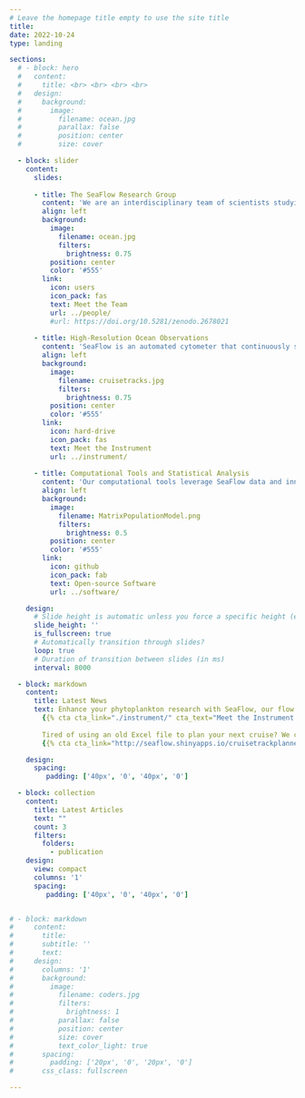 ```yaml
---
# Leave the homepage title empty to use the site title
title:
date: 2022-10-24
type: landing

sections:
  # - block: hero
  #   content:
  #     title: <br> <br> <br> <br>
  #   design:
  #     background:
  #       image:
  #         filename: ocean.jpg
  #         parallax: false
  #         position: center
  #         size: cover

  - block: slider
    content:
      slides:
      
      - title: The SeaFlow Research Group
        content: 'We are an interdisciplinary team of scientists studying the role of phytoplankton in a changing planet. We integrate advanced observational technologies with innovative computational approaches to understand how phytoplankton respond to changing ocean conditions and what that means for the future of our ecosystems.'
        align: left
        background:
          image:
            filename: ocean.jpg
            filters:
              brightness: 0.75
          position: center
          color: '#555'
        link:
          icon: users
          icon_pack: fas
          text: Meet the Team
          url: ../people/
          #url: https://doi.org/10.5281/zenodo.2678021
          
      - title: High-Resolution Ocean Observations
        content: 'SeaFlow is an automated cytometer that continuously samples and analyzes marine phytoplankton, providing high-resolution data on their population dynamics across vast ocean scales. Over the last decade, we have collected over 800 billion single-cell observations of phytoplankton across a distance equivalent to six global circumnavigations.'
        align: left
        background:
          image:
            filename: cruisetracks.jpg
            filters:
              brightness: 0.75
          position: center
          color: '#555'
        link:
          icon: hard-drive
          icon_pack: fas
          text: Meet the Instrument
          url: ../instrument/
          
      - title: Computational Tools and Statistical Analysis
        content: 'Our computational tools leverage SeaFlow data and innovative statistical methods to classify phytoplankton, model their growth and carbon uptake, and investigate how environmental factors shape their communities and influence the carbon cycle.'
        align: left
        background:
          image:
            filename: MatrixPopulationModel.png
            filters:
              brightness: 0.5
          position: center
          color: '#555'
        link:
          icon: github
          icon_pack: fab
          text: Open-source Software
          url: ../software/

    design:
      # Slide height is automatic unless you force a specific height (e.g. '400px')
      slide_height: ''
      is_fullscreen: true
      # Automatically transition through slides?
      loop: true
      # Duration of transition between slides (in ms)
      interval: 8000

  - block: markdown
    content:
      title: Latest News
      text: Enhance your phytoplankton research with SeaFlow, our flow cytometer that operates continuously underway. Own or rent it for your upcoming research expeditions - [contact us](mailto:ribalet@uw.edu) to discuss your research needs and how to become a part of the SeaFlow community.
        {{% cta cta_link="./instrument/" cta_text="Meet the Instrument →" %}}
        
        Tired of using an old Excel file to plan your next cruise? We created a user-friendly interface for planning research expeditions, allowing scientists to add stations and visualize the track on a map, and manage the cruise schedule. 
        {{% cta cta_link="http://seaflow.shinyapps.io/cruisetrackplanner" cta_text="Cruise Track Planner →" %}}

    design:
      spacing:
         padding: ['40px', '0', '40px', '0']

  - block: collection
    content:
      title: Latest Articles
      text: ""
      count: 3
      filters:
        folders:
          - publication
    design:
      view: compact
      columns: '1'
      spacing:
         padding: ['40px', '0', '40px', '0']


# - block: markdown
#     content:
#       title:
#       subtitle: ''
#       text:
#     design:
#       columns: '1'
#       background:
#         image: 
#           filename: coders.jpg
#           filters:
#             brightness: 1
#           parallax: false
#           position: center
#           size: cover
#           text_color_light: true
#       spacing:
#         padding: ['20px', '0', '20px', '0']
#       css_class: fullscreen

---
```

